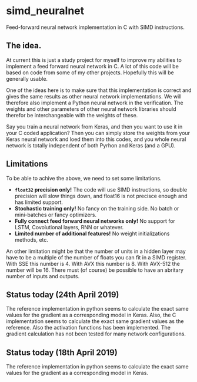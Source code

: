 # simd_neuralnet
Feed-forward neural network implementation in C with SIMD instructions.

## The idea.
At current this is just a study project for myself to improve my abilities to implement a 
feed forward neural network in C. A lot of this code will be based on code from some of my
other projects. Hopefully this will be generally usable.

One of the ideas here is to make sure that this implementation is correct and gives the same
results as other neural network implementations. We will therefore also implement a Python
neural network in the verification. The weights and other parameters of other neural network
libraries should therefor be interchangeable with the weights of these.

Say you train a neural network from Keras, and then you want to use it in your C coded application?
Then you can simply store the weights from your Keras neural network and loed them into this
codes, and you whole neural network is totally independent of both Pyrhon and Keras (and a GPU).

## Limitations
To be able to achive the above, we need to set some limitations.

 * **`float32` precision only!** The code will use SIMD instructions, so double precision will slow things down, and float16 is not precisce enough and has limited support.
 * **Stochastic training only!** No fancy on the training side. No batch or mini-batches or fancy optimizers.
 * **Fully connect feed forward neural networks only!** No support for LSTM, Covolutional layers, RNN or whatever.
 * **Limited number of additional features!** No weight initializations methods, etc.
 
An other limitation might be that the number of units in a hidden layer may have to be a multiple of the number of floats
you can fit in a SIMD register. With SSE this number is 4. With AVX this number is 8. With AVX-512 the number will be 16. There must (of course) be possible to have an abritary number of inputs and outputs. 

## Status today (24th April 2019)
The reference implementation in python seems to calculate the exact same values for the gradient as a corresponding model in Keras.
Also, the C implementation seems to calculate the exact same gradient values as the reference. Also the activation functions
has been implemented. The gradient calculation has not been tested for many network configurations.

## Status today (18th April 2019)
The reference implementation in python seems to calculate the exact same values for the gradient as a corresponding model in Keras.

